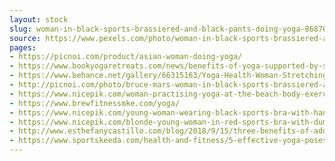```yaml
---
layout: stock
slug: woman-in-black-sports-brassiered-and-black-pants-doing-yoga-868704
source: https://www.pexels.com/photo/woman-in-black-sports-brassiered-and-black-pants-doing-yoga-868704/
pages:
- https://picnoi.com/product/asian-woman-doing-yoga/
- https://www.bookyogaretreats.com/news/benefits-of-yoga-supported-by-science
- https://www.behance.net/gallery/66315163/Yoga-Health-Woman-Stretching
- http://picnoi.com/photo/bruce-mars-woman-in-black-sports-brassiered-and-black-pants-doing-yoga
- https://www.nicepik.com/woman-practising-yoga-at-the-beach-body-exercise-female-harmony-health-healthy-lotus-free-photo-1371256
- https://www.brewfitnessmke.com/yoga/
- https://www.nicepik.com/young-woman-wearing-black-sports-bra-with-hands-behind-head-posing-in-gym-20-25-years-adult-free-photo-1347145
- https://www.nicepik.com/blonde-young-woman-in-red-sports-bra-with-dumbbells-in-hands-posing-in-aerobic-dance-class-free-photo-1347144
- http://www.esthefanycastillo.com/blog/2018/9/15/three-benefits-of-adding-yoga-to-your-workout-plan
- https://www.sportskeeda.com/health-and-fitness/5-effective-yoga-poses-for-lower-back-sstl
---
```

